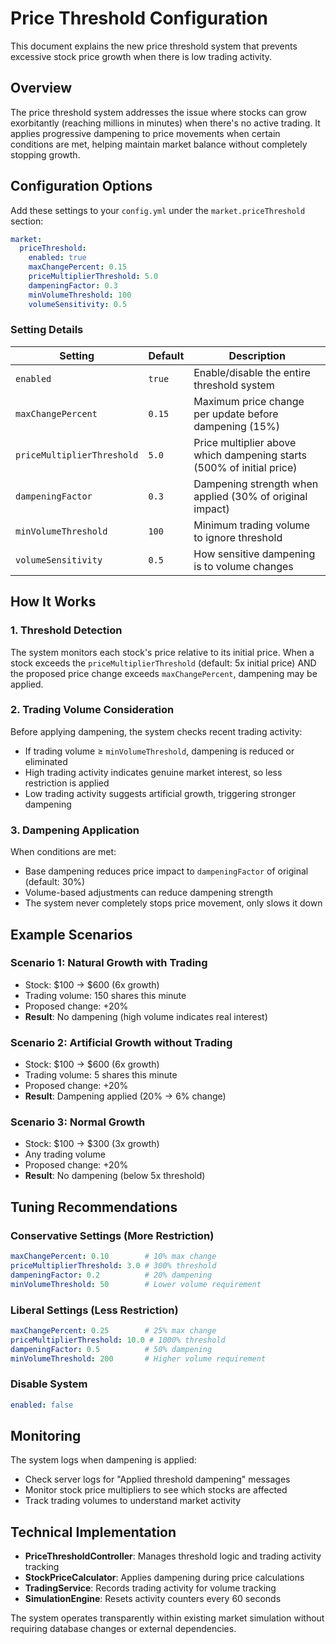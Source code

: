 # Price Threshold Configuration

This document explains the new price threshold system that prevents excessive stock price growth when there is low trading activity.

## Overview

The price threshold system addresses the issue where stocks can grow exorbitantly (reaching millions in minutes) when there's no active trading. It applies progressive dampening to price movements when certain conditions are met, helping maintain market balance without completely stopping growth.

## Configuration Options

Add these settings to your `config.yml` under the `market.priceThreshold` section:

```yaml
market:
  priceThreshold:
    enabled: true
    maxChangePercent: 0.15
    priceMultiplierThreshold: 5.0
    dampeningFactor: 0.3
    minVolumeThreshold: 100
    volumeSensitivity: 0.5
```

### Setting Details

| Setting | Default | Description |
|---------|---------|-------------|
| `enabled` | `true` | Enable/disable the entire threshold system |
| `maxChangePercent` | `0.15` | Maximum price change per update before dampening (15%) |
| `priceMultiplierThreshold` | `5.0` | Price multiplier above which dampening starts (500% of initial price) |
| `dampeningFactor` | `0.3` | Dampening strength when applied (30% of original impact) |
| `minVolumeThreshold` | `100` | Minimum trading volume to ignore threshold |
| `volumeSensitivity` | `0.5` | How sensitive dampening is to volume changes |

## How It Works

### 1. Threshold Detection
The system monitors each stock's price relative to its initial price. When a stock exceeds the `priceMultiplierThreshold` (default: 5x initial price) AND the proposed price change exceeds `maxChangePercent`, dampening may be applied.

### 2. Trading Volume Consideration
Before applying dampening, the system checks recent trading activity:
- If trading volume ≥ `minVolumeThreshold`, dampening is reduced or eliminated
- High trading activity indicates genuine market interest, so less restriction is applied
- Low trading activity suggests artificial growth, triggering stronger dampening

### 3. Dampening Application
When conditions are met:
- Base dampening reduces price impact to `dampeningFactor` of original (default: 30%)
- Volume-based adjustments can reduce dampening strength
- The system never completely stops price movement, only slows it down

## Example Scenarios

### Scenario 1: Natural Growth with Trading
- Stock: $100 → $600 (6x growth)
- Trading volume: 150 shares this minute
- Proposed change: +20%
- **Result**: No dampening (high volume indicates real interest)

### Scenario 2: Artificial Growth without Trading
- Stock: $100 → $600 (6x growth)  
- Trading volume: 5 shares this minute
- Proposed change: +20%
- **Result**: Dampening applied (20% → 6% change)

### Scenario 3: Normal Growth
- Stock: $100 → $300 (3x growth)
- Any trading volume
- Proposed change: +20%
- **Result**: No dampening (below 5x threshold)

## Tuning Recommendations

### Conservative Settings (More Restriction)
```yaml
maxChangePercent: 0.10        # 10% max change
priceMultiplierThreshold: 3.0 # 300% threshold
dampeningFactor: 0.2          # 20% dampening
minVolumeThreshold: 50        # Lower volume requirement
```

### Liberal Settings (Less Restriction)
```yaml
maxChangePercent: 0.25        # 25% max change
priceMultiplierThreshold: 10.0 # 1000% threshold
dampeningFactor: 0.5          # 50% dampening
minVolumeThreshold: 200       # Higher volume requirement
```

### Disable System
```yaml
enabled: false
```

## Monitoring

The system logs when dampening is applied:
- Check server logs for "Applied threshold dampening" messages
- Monitor stock price multipliers to see which stocks are affected
- Track trading volumes to understand market activity

## Technical Implementation

- **PriceThresholdController**: Manages threshold logic and trading activity tracking
- **StockPriceCalculator**: Applies dampening during price calculations
- **TradingService**: Records trading activity for volume tracking
- **SimulationEngine**: Resets activity counters every 60 seconds

The system operates transparently within existing market simulation without requiring database changes or external dependencies.